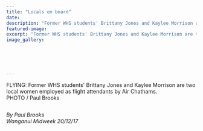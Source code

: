 ```yaml
---
title: "Locals on board"
date: 
description: "Former WHS students' Brittany Jones and Kaylee Morrison are two local women employed as flight attendants by Air Chathams..."
featured-image: 
excerpt: "Former WHS students' Brittany Jones and Kaylee Morrison are two local women employed as flight attendants by Air Chathams."
image_gallery:
    
    
    
    
    
---
```


<p>FLYING: Former WHS students' Brittany Jones and Kaylee Morrison are two local women employed as flight attendants by Air Chathams.<br />PHOTO / Paul Brooks</p>
<p><img src=http://c1940652.r52.cf0.rackcdn.com/5a8614c0b8d39a42a4000736/air-chathams-kaylee-morrison-midweek-20-dec.jpg alt="" /></p>
<p><em>By Paul Brooks<br />Wanganui Midweek 20/12/17</em></p>

